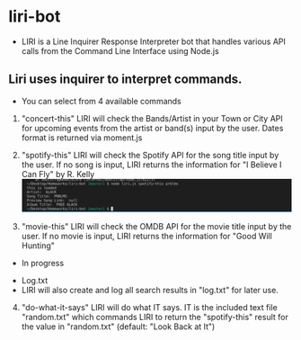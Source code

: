 # liri-bot

* LIRI is a Line Inquirer Response Interpreter bot that handles various API calls from the Command Line Interface using Node.js

## Liri uses inquirer to interpret commands.

* You can select from 4 available commands
1. "concert-this"
LIRI will check the Bands/Artist in your Town or City API for upcoming events from the artist or band(s) input by the user.
Dates format is returned via moment.js

2. "spotify-this"
LIRI will check the Spotify API for the song title input by the user.
If no song is input, LIRI returns the information for "I Believe I Can Fly" by R. Kelly
![Screenshot](/songs.png)

3. "movie-this"
LIRI will check the OMDB API for the movie title input by the user.
If no movie is input, LIRI returns the information for "Good Will Hunting"


* In progress 
- Log.txt
- LIRI will also create and log all search results in "log.txt" for later use.

4. "do-what-it-says"
LIRI will do what IT says.
IT is the included text file "random.txt" which commands LIRI to return the "spotify-this" result for the value in "random.txt" (default: "Look Back at It") 